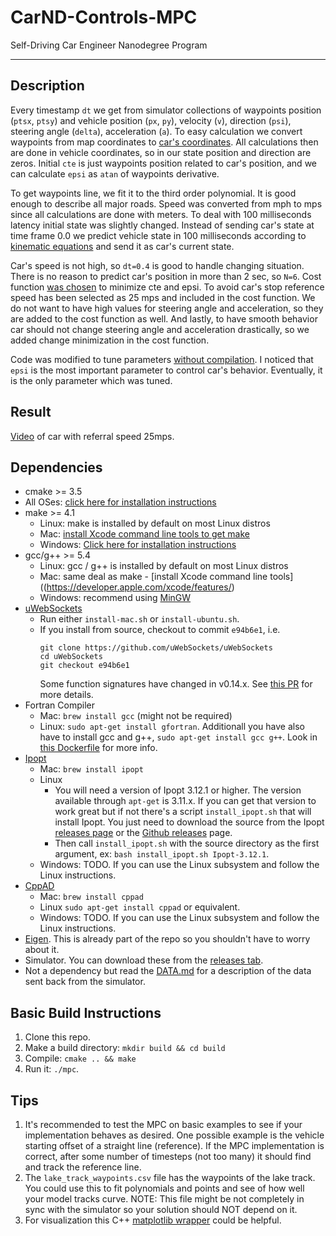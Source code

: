 # CarND-Controls-MPC
Self-Driving Car Engineer Nanodegree Program

---

## Description

Every timestamp `dt` we get from simulator collections of waypoints position (`ptsx`, `ptsy`) and vehicle position (`px`, `py`), velocity (`v`), direction (`psi`), steering angle (`delta`), acceleration (`a`). To easy calculation we convert waypoints from map coordinates to [car's coordinates](/master/src/main.cpp#L118). All calculations then are done in vehicle coordinates, so in our state position and direction are zeros. Initial `cte` is just waypoints position related to car's position, and we can calculate `epsi` as `atan` of waypoints derivative.

To get waypoints line, we fit it to the third order polynomial. It is good enough to describe all major roads. Speed was converted from mph to mps since all calculations are done with meters. To deal with 100 milliseconds latency initial state was slightly changed. Instead of sending car's state at time frame 0.0 we predict vehicle state in 100 milliseconds according to [kinematic equations](/master/src/main.cpp#L139) and send it as car's current state.

Car's speed is not high, so `dt=0.4` is good to handle changing situation. There is no reason to predict car's position in more than 2 sec, so `N=6`. Cost function [was chosen](/master/src/MPC.cpp#L54) to minimize cte and epsi. To avoid car's stop reference speed has been selected as 25 mps and included in the cost function. We do not want to have high values for steering angle and acceleration, so they are added to the cost function as well. And lastly, to have smooth behavior car should not change steering angle and acceleration drastically, so we added change minimization in the cost function.

Code was modified to tune parameters [without compilation](/master/src/main.cpp#L72). I noticed that `epsi` is the most important parameter to control car's behavior. Eventually, it is the only parameter which was tuned.

## Result

[Video](https://youtu.be/vyoi-Ck825E) of car with referral speed 25mps.

## Dependencies

* cmake >= 3.5
 * All OSes: [click here for installation instructions](https://cmake.org/install/)
* make >= 4.1
  * Linux: make is installed by default on most Linux distros
  * Mac: [install Xcode command line tools to get make](https://developer.apple.com/xcode/features/)
  * Windows: [Click here for installation instructions](http://gnuwin32.sourceforge.net/packages/make.htm)
* gcc/g++ >= 5.4
  * Linux: gcc / g++ is installed by default on most Linux distros
  * Mac: same deal as make - [install Xcode command line tools]((https://developer.apple.com/xcode/features/)
  * Windows: recommend using [MinGW](http://www.mingw.org/)
* [uWebSockets](https://github.com/uWebSockets/uWebSockets)
  * Run either `install-mac.sh` or `install-ubuntu.sh`.
  * If you install from source, checkout to commit `e94b6e1`, i.e.
    ```
    git clone https://github.com/uWebSockets/uWebSockets 
    cd uWebSockets
    git checkout e94b6e1
    ```
    Some function signatures have changed in v0.14.x. See [this PR](https://github.com/udacity/CarND-MPC-Project/pull/3) for more details.
* Fortran Compiler
  * Mac: `brew install gcc` (might not be required)
  * Linux: `sudo apt-get install gfortran`. Additionall you have also have to install gcc and g++, `sudo apt-get install gcc g++`. Look in [this Dockerfile](https://github.com/udacity/CarND-MPC-Quizzes/blob/master/Dockerfile) for more info.
* [Ipopt](https://projects.coin-or.org/Ipopt)
  * Mac: `brew install ipopt`
  * Linux
    * You will need a version of Ipopt 3.12.1 or higher. The version available through `apt-get` is 3.11.x. If you can get that version to work great but if not there's a script `install_ipopt.sh` that will install Ipopt. You just need to download the source from the Ipopt [releases page](https://www.coin-or.org/download/source/Ipopt/) or the [Github releases](https://github.com/coin-or/Ipopt/releases) page.
    * Then call `install_ipopt.sh` with the source directory as the first argument, ex: `bash install_ipopt.sh Ipopt-3.12.1`. 
  * Windows: TODO. If you can use the Linux subsystem and follow the Linux instructions.
* [CppAD](https://www.coin-or.org/CppAD/)
  * Mac: `brew install cppad`
  * Linux `sudo apt-get install cppad` or equivalent.
  * Windows: TODO. If you can use the Linux subsystem and follow the Linux instructions.
* [Eigen](http://eigen.tuxfamily.org/index.php?title=Main_Page). This is already part of the repo so you shouldn't have to worry about it.
* Simulator. You can download these from the [releases tab](https://github.com/udacity/self-driving-car-sim/releases).
* Not a dependency but read the [DATA.md](./DATA.md) for a description of the data sent back from the simulator.


## Basic Build Instructions


1. Clone this repo.
2. Make a build directory: `mkdir build && cd build`
3. Compile: `cmake .. && make`
4. Run it: `./mpc`.

## Tips

1. It's recommended to test the MPC on basic examples to see if your implementation behaves as desired. One possible example
is the vehicle starting offset of a straight line (reference). If the MPC implementation is correct, after some number of timesteps
(not too many) it should find and track the reference line.
2. The `lake_track_waypoints.csv` file has the waypoints of the lake track. You could use this to fit polynomials and points and see of how well your model tracks curve. NOTE: This file might be not completely in sync with the simulator so your solution should NOT depend on it.
3. For visualization this C++ [matplotlib wrapper](https://github.com/lava/matplotlib-cpp) could be helpful.
